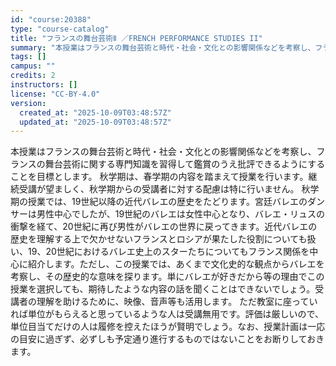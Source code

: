 ```yaml
---
id: "course:20388"
type: "course-catalog"
title: "フランスの舞台芸術Ⅱ ／FRENCH PERFORMANCE STUDIES II"
summary: "本授業はフランスの舞台芸術と時代・社会・文化との影響関係などを考察し、フランスの舞台芸術に関する専門知識を習得して鑑賞のうえ批評できるようにすることを目標とします。 秋学期は、春学期の内容を踏まえて授業を行います。継続受講が望ましく、秋学期…"
tags: []
campus: ""
credits: 2
instructors: []
license: "CC-BY-4.0"
version:
  created_at: "2025-10-09T03:48:57Z"
  updated_at: "2025-10-09T03:48:57Z"
---
```

本授業はフランスの舞台芸術と時代・社会・文化との影響関係などを考察し、フランスの舞台芸術に関する専門知識を習得して鑑賞のうえ批評できるようにすることを目標とします。 秋学期は、春学期の内容を踏まえて授業を行います。継続受講が望ましく、秋学期からの受講者に対する配慮は特に行いません。 秋学期の授業では、19世紀以降の近代バレエの歴史をたどります。宮廷バレエのダンサーは男性中心でしたが、19世紀のバレエは女性中心となり、バレエ・リュスの衝撃を経て、20世紀に再び男性がバレエの世界に戻ってきます。近代バレエの歴史を理解する上で欠かせないフランスとロシアが果たした役割についても扱い、19、20世紀におけるバレエ史上のスターたちについてもフランス関係を中心に紹介します。ただし、この授業では、あくまで文化史的な観点からバレエを考察し、その歴史的な意味を探ります。単にバレエが好きだから等の理由でこの授業を選択しても、期待したような内容の話を聞くことはできないでしょう。受講者の理解を助けるために、映像、音声等も活用します。 ただ教室に座っていれば単位がもらえると思っているような人は受講無用です。評価は厳しいので、単位目当てだけの人は履修を控えたほうが賢明でしょう。なお、授業計画は一応の目安に過ぎず、必ずしも予定通り進行するものではないことをお断りしておきます。
